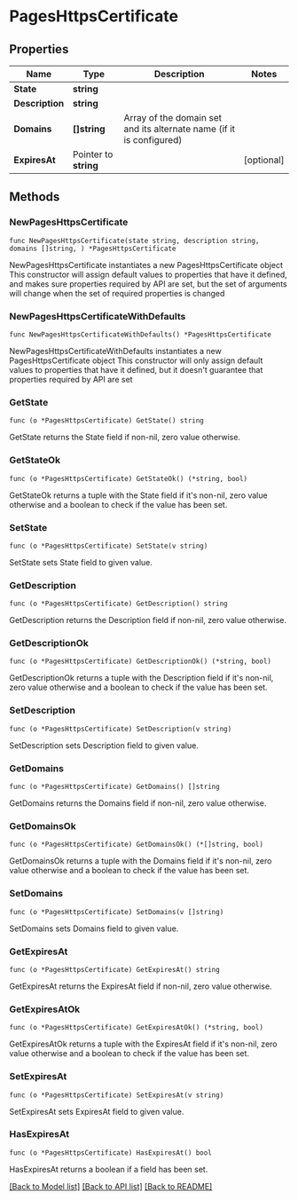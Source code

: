 # PagesHttpsCertificate

## Properties

Name | Type | Description | Notes
------------ | ------------- | ------------- | -------------
**State** | **string** |  | 
**Description** | **string** |  | 
**Domains** | **[]string** | Array of the domain set and its alternate name (if it is configured) | 
**ExpiresAt** | Pointer to **string** |  | [optional] 

## Methods

### NewPagesHttpsCertificate

`func NewPagesHttpsCertificate(state string, description string, domains []string, ) *PagesHttpsCertificate`

NewPagesHttpsCertificate instantiates a new PagesHttpsCertificate object
This constructor will assign default values to properties that have it defined,
and makes sure properties required by API are set, but the set of arguments
will change when the set of required properties is changed

### NewPagesHttpsCertificateWithDefaults

`func NewPagesHttpsCertificateWithDefaults() *PagesHttpsCertificate`

NewPagesHttpsCertificateWithDefaults instantiates a new PagesHttpsCertificate object
This constructor will only assign default values to properties that have it defined,
but it doesn't guarantee that properties required by API are set

### GetState

`func (o *PagesHttpsCertificate) GetState() string`

GetState returns the State field if non-nil, zero value otherwise.

### GetStateOk

`func (o *PagesHttpsCertificate) GetStateOk() (*string, bool)`

GetStateOk returns a tuple with the State field if it's non-nil, zero value otherwise
and a boolean to check if the value has been set.

### SetState

`func (o *PagesHttpsCertificate) SetState(v string)`

SetState sets State field to given value.


### GetDescription

`func (o *PagesHttpsCertificate) GetDescription() string`

GetDescription returns the Description field if non-nil, zero value otherwise.

### GetDescriptionOk

`func (o *PagesHttpsCertificate) GetDescriptionOk() (*string, bool)`

GetDescriptionOk returns a tuple with the Description field if it's non-nil, zero value otherwise
and a boolean to check if the value has been set.

### SetDescription

`func (o *PagesHttpsCertificate) SetDescription(v string)`

SetDescription sets Description field to given value.


### GetDomains

`func (o *PagesHttpsCertificate) GetDomains() []string`

GetDomains returns the Domains field if non-nil, zero value otherwise.

### GetDomainsOk

`func (o *PagesHttpsCertificate) GetDomainsOk() (*[]string, bool)`

GetDomainsOk returns a tuple with the Domains field if it's non-nil, zero value otherwise
and a boolean to check if the value has been set.

### SetDomains

`func (o *PagesHttpsCertificate) SetDomains(v []string)`

SetDomains sets Domains field to given value.


### GetExpiresAt

`func (o *PagesHttpsCertificate) GetExpiresAt() string`

GetExpiresAt returns the ExpiresAt field if non-nil, zero value otherwise.

### GetExpiresAtOk

`func (o *PagesHttpsCertificate) GetExpiresAtOk() (*string, bool)`

GetExpiresAtOk returns a tuple with the ExpiresAt field if it's non-nil, zero value otherwise
and a boolean to check if the value has been set.

### SetExpiresAt

`func (o *PagesHttpsCertificate) SetExpiresAt(v string)`

SetExpiresAt sets ExpiresAt field to given value.

### HasExpiresAt

`func (o *PagesHttpsCertificate) HasExpiresAt() bool`

HasExpiresAt returns a boolean if a field has been set.


[[Back to Model list]](../README.md#documentation-for-models) [[Back to API list]](../README.md#documentation-for-api-endpoints) [[Back to README]](../README.md)



